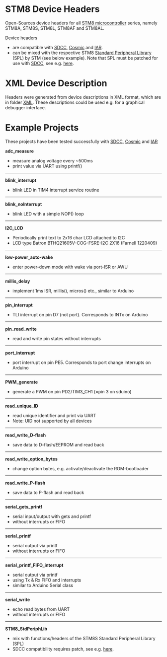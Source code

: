# STM8 Device Headers 

Open-Sources device headers for all [STM8 microcontroller](https://www.st.com/en/microcontrollers-microprocessors/stm8-8-bit-mcus.html)
series, namely STM8A, STM8S, STM8L, STM8AF and STM8AL. 

Device headers
  - are compatible with [SDCC](http://sdcc.sourceforge.net/), 
[Cosmic](https://cosmic-software.com/stm8.php) and [IAR](https://www.iar.com/iar-embedded-workbench).
  - can be mixed with the respective STM8 
[Standard Peripheral Library](https://www.st.com/content/st_com/en/search.html#q=STM8%20Standard%20Peripheral%20Library-t=tools-page=1) (SPL) by STM (see below example). Note that
SPL must be patched for use with [SDCC](http://sdcc.sourceforge.net/), see e.g. [here](https://github.com/gicking/STM8-SPL_SDCC_patch).


# XML Device Description 

Headers were generated from device descriptions in XML format, which are in folder 
[XML](https://github.com/gicking/STM8_headers/tree/master/XML). These descriptions could be used e.g. for
a graphical debugger interface.


# Example Projects 

These projects have been tested successfully with [SDCC](http://sdcc.sourceforge.net/), 
[Cosmic](https://cosmic-software.com/stm8.php) and [IAR](https://www.iar.com/iar-embedded-workbench)

**adc_measure**
  - measure analog voltage every ~500ms
  - print value via UART using printf()

------------------------

**blink_interrupt**
  - blink LED in TIM4 interrupt service routine

------------------------

**blink_noInterrupt**
  - blink LED with a simple NOP() loop

------------------------

**I2C_LCD**
  - Periodically print text to 2x16 char LCD attached to I2C
  - LCD type Batron BTHQ21605V-COG-FSRE-I2C 2X16 (Farnell 1220409)

------------------------

**low-power_auto-wake**
  - enter power-down mode with wake via port-ISR or AWU

------------------------

**millis_delay**
  - implement 1ms ISR, millis(), micros() etc., similar to  Arduino

------------------------

**pin_interrupt**
  - TLI interrupt on pin D7 (not port). Corresponds to INTx on Arduino

------------------------

**pin_read_write**
  - read and write pin states without interrupts

------------------------

**port_interrupt**
  - port interrupt on pin PE5. Corresponds to port change interrupts on Arduino

------------------------

**PWM_generate**
  - generate a PWM on pin PD2/TIM3_CH1 (=pin 3 on sduino)

------------------------

**read_unique_ID**
  - read unique identifier and print via UART
  - Note: UID not supported by all devices

------------------------

**read_write_D-flash**
  - save data to D-flash/EEPROM and read back

------------------------

**read_write_option_bytes**
  - change option bytes, e.g. activate/deactivate the ROM-bootloader

------------------------

**read_write_P-flash**
  - save data to P-flash and read back

------------------------

**serial_gets_printf**
  - serial input/output with gets and printf
  - without interrupts or FIFO

------------------------

**serial_printf**
  - serial output via printf
  - without interrupts or FIFO

------------------------

**serial_printf_FIFO_interrupt**
  - serial output via printf
  - using Tx & Rx FIFO and interrupts
  - similar to Arduino Serial class
  
------------------------

**serial_write**
  - echo read bytes from UART
  - without interrupts or FIFO

------------------------

**STM8_StdPeriphLib**
  - mix with functions/headers of the STM8S Standard Peripheral Library (SPL)
  - SDCC compatibility requires patch, see e.g. [here](https://github.com/gicking/STM8-SPL_SDCC_patch).


